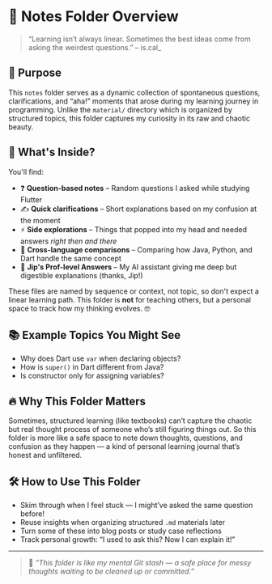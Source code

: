 # 📂 Notes Folder Overview

> “Learning isn’t always linear. Sometimes the best ideas come from asking the weirdest questions.” – is.cal\_

## 🌟 Purpose

This `notes` folder serves as a dynamic collection of spontaneous questions, clarifications, and “aha!” moments that arose during my learning journey in programming. Unlike the `material/` directory which is organized by structured topics, this folder captures my curiosity in its raw and chaotic beauty.

## 🧠 What's Inside?

You'll find:

- ❓ **Question-based notes** – Random questions I asked while studying Flutter
- ✍️ **Quick clarifications** – Short explanations based on my confusion at the moment
- ⚡ **Side explorations** – Things that popped into my head and needed answers *right then and there*
- 🔄 **Cross-language comparisons** – Comparing how Java, Python, and Dart handle the same concept
- 💬 **Jip's Prof-level Answers** – My AI assistant giving me deep but digestible explanations (thanks, Jip!)

These files are named by sequence or context, not topic, so don't expect a linear learning path. This folder is **not** for teaching others, but a personal space to track how my thinking evolves. 🤓

## 📚 Example Topics You Might See

- Why does Dart use `var` when declaring objects?
- How is `super()` in Dart different from Java?
- Is constructor only for assigning variables?

## 🔥 Why This Folder Matters

Sometimes, structured learning (like textbooks) can’t capture the chaotic but real thought process of someone who’s still figuring things out. So this folder is more like a safe space to note down thoughts, questions, and confusion as they happen — a kind of personal learning journal that’s honest and unfiltered.

## 🛠️ How to Use This Folder

- Skim through when I feel stuck — I might’ve asked the same question before!
- Reuse insights when organizing structured `.md` materials later
- Turn some of these into blog posts or study case reflections
- Track personal growth: “I used to ask this? Now I can explain it!”

---

> 🧵 *“This folder is like my mental Git stash — a safe place for messy thoughts waiting to be cleaned up or committed.”*

